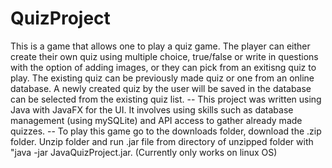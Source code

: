 # QuizProject

This is a game that allows one to play a quiz game. The player can either create their own quiz using multiple choice, true/false or write in questions with the option of adding images, or they can pick from an exitisng quiz to play. The existing quiz can be previously made quiz or one from an online database. A newly created quiz by the user will be saved in the database can be selected from the existing quiz list. -- 
This project was written using Java with JavaFX for the UI. It involves using skills such as database management (using mySQLite) and API access to gather already made quizzes. -- 
To play this game go to the downloads folder, download the .zip folder. Unzip folder and run .jar file from directory of unzipped folder with "java -jar JavaQuizProject.jar. (Currently only works on linux OS)

